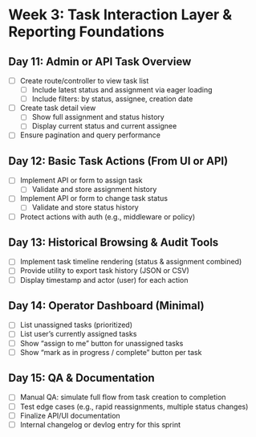 # Week 3: Task Interaction Layer & Reporting Foundations

## Day 11: Admin or API Task Overview

- [ ] Create route/controller to view task list
  - [ ] Include latest status and assignment via eager loading
  - [ ] Include filters: by status, assignee, creation date
- [ ] Create task detail view
  - [ ] Show full assignment and status history
  - [ ] Display current status and current assignee
- [ ] Ensure pagination and query performance

## Day 12: Basic Task Actions (From UI or API)

- [ ] Implement API or form to assign task
  - [ ] Validate and store assignment history
- [ ] Implement API or form to change task status
  - [ ] Validate and store status history
- [ ] Protect actions with auth (e.g., middleware or policy)

## Day 13: Historical Browsing & Audit Tools

- [ ] Implement task timeline rendering (status & assignment combined)
- [ ] Provide utility to export task history (JSON or CSV)
- [ ] Display timestamp and actor (user) for each action

## Day 14: Operator Dashboard (Minimal)

- [ ] List unassigned tasks (prioritized)
- [ ] List user’s currently assigned tasks
- [ ] Show “assign to me” button for unassigned tasks
- [ ] Show “mark as in progress / complete” button per task

## Day 15: QA & Documentation

- [ ] Manual QA: simulate full flow from task creation to completion
- [ ] Test edge cases (e.g., rapid reassignments, multiple status changes)
- [ ] Finalize API/UI documentation
- [ ] Internal changelog or devlog entry for this sprint
